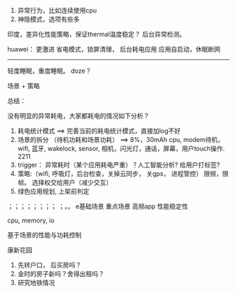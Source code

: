 1. 异常行为，比如连续使用cpu
2. 神隐模式，选项有些多

印度，差异化性能策略，保证thermal温度稳定？
后台异常检测。

huawei： 更激进
省电模式，锁屏清理， 后台耗电应用
应用自启动，休眠断网



-------
轻度睡眠，重度睡眠。
doze？

场景 + 策略


总结：

没有明显的异常耗电，大家都耗电的情况如下分析？


1. 耗电统计模式  ==> 完善当前的耗电统计模式，直接加log不好
2. 场景的拆分 （待机功耗和场景功耗） ==> 8%，30mAh
  cpu, modem待机，wifi, 蓝牙, wakelock, sensor, 相机，闪光灯，通话，屏幕，用户touch操作.   2211
3. trigger： 异常耗时（某个应用耗电严重）？人工智能分析? 给用户打标签?
4. 策略:（wifi, 呼吸灯，后台检查，关掉云同步， 关gps， 进程管控） 限频，限帧。 选择权交给用户（减少交互）
5. 绿色应用规划, 上架前判定




；；；；；；；； ；。。 e基础场景
重点场景
高频app
性能稳定性

cpu, memory, io


基于场景的性能与功耗控制


康新花园

1. 先转户口， 后买房吗？
2. 金时的房子新吗？舍得出租吗？
3. 研究地铁情况
